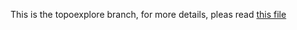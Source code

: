 This is the topoexplore branch, for more details, pleas read [this file](https://github.com/efc-robot/TopoExplore/blob/main/README.md)